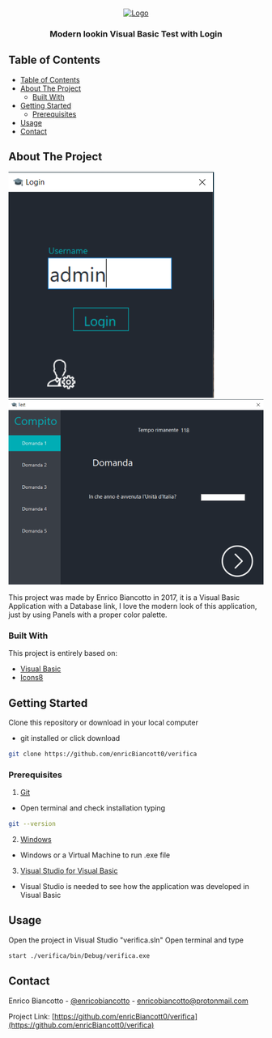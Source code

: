 <!-- PROJECT SHIELDS -->
<!--
*** I'm using markdown "reference style" links for readability.
*** Reference links are enclosed in brackets [ ] instead of parentheses ( ).
*** See the bottom of this document for the declaration of the reference variables
*** for contributors-url, forks-url, etc. This is an optional, concise syntax you may use.
*** https://www.markdownguide.org/basic-syntax/#reference-style-links
-->

<!-- PROJECT LOGO -->
<br />
<p align="center">
  <a href="https://github.com/enricBiancott0/classificaIP">
    <img src=".\verifica\icons8-graduation-cap-48.ico" alt="Logo" width="80" height="80">
  </a>

  <h3 align="center">Modern lookin Visual Basic Test with Login</h3>

<!-- TABLE OF CONTENTS -->
## Table of Contents

- [Table of Contents](#table-of-contents)
- [About The Project](#about-the-project)
  - [Built With](#built-with)
- [Getting Started](#getting-started)
  - [Prerequisites](#prerequisites)
- [Usage](#usage)
- [Contact](#contact)

<!-- ABOUT THE PROJECT -->
## About The Project
[![Home Page Screen Shot][login-screen]](https://github.com/enricBiancott0/verifica)
[![Home Page Screen Shot][home-screen]](https://github.com/enricBiancott0/verifica)

This project was made by Enrico Biancotto in 2017, it is a Visual Basic Application with a Database link, I love the modern look of this application, just by using Panels with a proper color palette.

### Built With

This project is entirely based on: 
* [Visual Basic](https://docs.microsoft.com/dotnet/visual-basic/)
* [Icons8](https://icons8.com/)


<!-- GETTING STARTED -->
## Getting Started

Clone this repository or download in your local computer
* git installed or click download
```sh
git clone https://github.com/enricBiancott0/verifica
```

### Prerequisites

1. [Git](https://git-scm.com/book/en/v2/Getting-Started-Installing-Git)
* Open terminal and check installation typing
```sh
git --version
```
2. [Windows](https://www.microsoft.com/windows/get-windows-10)
* Windows or a Virtual Machine to run .exe file

3. [Visual Studio for Visual Basic](https://docs.microsoft.com/visualstudio/get-started/visual-basic/)
* Visual Studio is needed to see how the application was developed in Visual Basic
  
<!-- USAGE EXAMPLES -->
## Usage

Open the project in Visual Studio "verifica.sln"
Open terminal and type
```sh
start ./verifica/bin/Debug/verifica.exe
```


<!-- CONTACT -->
## Contact

Enrico Biancotto - [@enricobiancotto](https://instagram.com/enricobiancotto) - enricobiancotto@protonmail.com

Project Link: [https://github.com/enricBiancott0/verifica](https://github.com/enricBiancott0/verifica)

<!-- MARKDOWN LINKS & IMAGES -->
[login-screen]: verifica/images/login.png
[home-screen]: verifica/images/test.png

